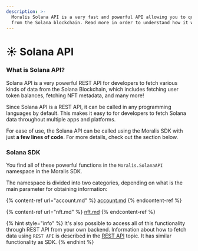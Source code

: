 ```yaml
---
description: >-
  Moralis Solana API is a very fast and powerful API allowing you to query data
  from the Solana blockchain. Read more in order to understand how it works.
---
```


# ☀ Solana API

### What is Solana API?

Solana API is a very powerful REST API for developers to fetch various kinds of data from the Solana Blockchain, which includes fetching user token balances, fetching NFT metadata, and many more!

Since Solana API is a REST API, it can be called in any programming languages by default. This makes it easy to for developers to fetch Solana data throughout multiple apps and platforms.

For ease of use, the Solana API can be called using the Moralis SDK with just **a few lines of code**. For more details, check out the section below.

### Solana SDK

You find all of these powerful functions in the `Moralis.SolanaAPI` namespace in the Moralis SDK.

The namespace is divided into two categories, depending on what is the main parameter for obtaining information:

{% content-ref url="account.md" %}
[account.md](account.md)
{% endcontent-ref %}

{% content-ref url="nft.md" %}
[nft.md](nft.md)
{% endcontent-ref %}

{% hint style="info" %}
It's also possible to access all of this functionality through REST API from your own backend. Information about how to fetch data using `REST API` is described in the [REST API](../web3-sdk/moralis-web3-api-rest.md) topic. It has similar functionality as SDK.
{% endhint %}
